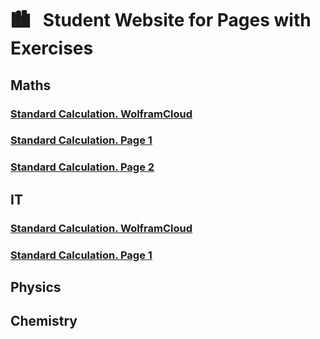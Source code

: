 # &#x1F3D9; &nbsp; Student Website for Pages with Exercises

## Maths
### [Standard Calculation. WolframCloud](https://studentwebsite2019.github.io/mathTF1319W.html)
### [Standard Calculation. Page 1](https://studentwebsite2019.github.io/mathTF1319_01.html)
### [Standard Calculation. Page 2](https://studentwebsite2019.github.io/mathTF1319_02.html)
## IT
### [Standard Calculation. WolframCloud](https://studentwebsite2019.github.io/itTF1319W.html)
### [Standard Calculation. Page 1](https://studentwebsite2019.github.io/itTF1319_01.html)
## Physics
## Chemistry
